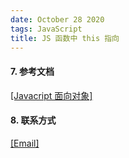 ```yaml
---
date: October 28 2020
tags: JavaScript
title: JS 函数中 this 指向
---
```


#### 7. 参考文档

[[Javacript 面向对象]](https://web-dolphin.github.io/2020/10/28/JavaScript/Tutorial/%E4%BA%94%E3%80%81Javacript%20%E9%9D%A2%E5%90%91%E5%AF%B9%E8%B1%A1/)

#### 8. 联系方式

[[Email]](yuanmin8888@outlook.com)
